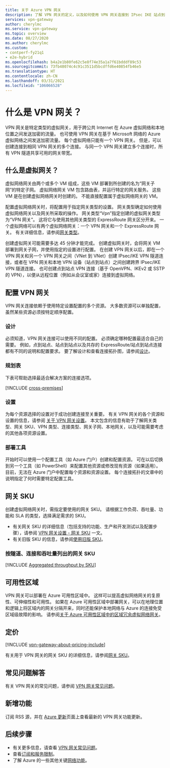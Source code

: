 ```yaml
---
title: 关于 Azure VPN 网关
description: 了解 VPN 网关的定义，以及如何使用 VPN 网关连接到 IPsec IKE 站点到站点、VNet 到 V-VNet 以及点到点 VPN 虚拟网络。
services: vpn-gateway
author: cherylmc
ms.service: vpn-gateway
ms.topic: overview
ms.date: 08/27/2020
ms.author: cherylmc
ms.custom:
- contperf-fy21q1
- e2e-hybrid
ms.openlocfilehash: b4a2e1b80fe62c5e8f74e35a1a7f61bdddf89c53
ms.sourcegitcommit: 73fb48074c4c91c3511d5bcdffd6e40854fb46e5
ms.translationtype: HT
ms.contentlocale: zh-CN
ms.lasthandoff: 03/31/2021
ms.locfileid: "106066528"
---
```

# <a name="what-is-vpn-gateway"></a>什么是 VPN 网关？

VPN 网关是特定类型的虚拟网关，用于跨公共 Internet 在 Azure 虚拟网络和本地位置之间发送加密的流量。 也可使用 VPN 网关在基于 Microsoft 网络的 Azure 虚拟网络之间发送加密流量。 每个虚拟网络只能有一个 VPN 网关。 但是，可以创建连接到相同 VPN 网关的多个连接。 与同一个 VPN 网关建立多个连接时，所有 VPN 隧道共享可用的网关带宽。

## <a name="what-is-a-virtual-network-gateway"></a><a name="whatis"></a>什么是虚拟网关？

虚拟网络网关由两个或多个 VM 组成，这些 VM 部署到所创建的名为“网关子网”的特定子网。 虚拟网络网关 VM 包含路由表，并运行特定的网关服务。 这些 VM 是在创建虚拟网络网关时创建的。 不能直接配置属于虚拟网络网关的 VM。

配置虚拟网络网关时，将配置用于指定网关类型的设置。 网关类型确定如何使用虚拟网络网关以及网关所采取的操作。 网关类型“Vpn”指定创建的虚拟网关类型为“VPN 网关”。 这将它与使用其他网关类型的 ExpressRoute 网关区分开来。 一个虚拟网络可以有两个虚拟网络网关：一个 VPN 网关和一个 ExpressRoute 网关。 有关详细信息，请参阅[网关类型](vpn-gateway-about-vpn-gateway-settings.md#gwtype)。

创建虚拟网关可能需要多达 45 分钟才能完成。 创建虚拟网关时，会将网关 VM 部署到网关子网，并使用指定的设置进行配置。 在创建 VPN 网关以后，即在一个 VPN 网关和另一个 VPN 网关之间（VNet 到 VNet）创建 IPsec/IKE VPN 隧道连接，或者在 VPN 网关和本地 VPN 设备（站点到站点）之间创建跨界 IPsec/IKE VPN 隧道连接。 也可创建点到站点 VPN 连接（基于 OpenVPN、IKEv2 或 SSTP 的 VPN），以便从远程位置（例如从会议室或家）连接到虚拟网络。

## <a name="configuring-a-vpn-gateway"></a><a name="configuring"></a>配置 VPN 网关

VPN 网关连接依赖于使用特定设置配置的多个资源。 大多数资源可以单独配置，虽然某些资源必须按特定顺序配置。

### <a name="design"></a><a name="diagrams"></a>设计

必须知道，VPN 网关连接可以使用不同的配置。 必须确定哪种配置最适合自己的需要。 例如，点到站点、站点到站点以及共存的 ExpressRoute/站点到站点连接都有不同的说明和配置要求。 要了解设计和查看连接拓扑图，请参阅[设计](design.md)。

### <a name="planning-table"></a><a name="planningtable"></a>规划表

下表可帮助选择最适合解决方案的连接选项。

[!INCLUDE [cross-premises](../../includes/vpn-gateway-cross-premises-include.md)]

### <a name="settings"></a><a name="settings"></a>设置

为每个资源选择的设置对于成功创建连接至关重要。 有关 VPN 网关的各个资源和设置的信息，请参阅 [关于 VPN 网关设置](vpn-gateway-about-vpn-gateway-settings.md)。 本文包含的信息有助于了解网关类型、网关 SKU、VPN 类型、连接类型、网关子网、本地网关，以及可能需要考虑的其他各项资源设置。

### <a name="deployment-tools"></a><a name="tools"></a>部署工具

开始时可以使用一个配置工具（如 Azure 门户）创建和配置资源。 可在以后切换到另一个工具（如 PowerShell）来配置其他资源或修改现有资源（如果适用）。 目前，无法在 Azure 门户中配置每个资源和资源设置。 每个连接拓扑的文章中的说明指定了何时需要特定配置工具。

## <a name="gateway-skus"></a><a name="gwsku"></a>网关 SKU

创建虚拟网络网关时，需指定要使用的网关 SKU。 请根据工作负荷、吞吐量、功能和 SLA 的类型，选择满足需求的 SKU。

* 有关网关 SKU 的详细信息（包括支持的功能、生产和开发测试以及配置步骤），请参阅 [VPN 网关设置 - 网关 SKU](vpn-gateway-about-vpn-gateway-settings.md#gwsku) 一文。
* 有关旧版 SKU 的信息，请参阅[使用旧版 SKU](vpn-gateway-about-skus-legacy.md)。

### <a name="gateway-skus-by-tunnel-connection-and-throughput"></a><a name="benchmark"></a>按隧道、连接和吞吐量列出的网关 SKU

[!INCLUDE [Aggregated throughput by SKU](../../includes/vpn-gateway-table-gwtype-aggtput-include.md)]

## <a name="availability-zones"></a><a name="availability"></a>可用性区域

VPN 网关可以部署在 Azure 可用性区域中。 这样可以提高虚拟网络网关的复原性、可伸缩性和可用性。 如果在 Azure 可用性区域中部署网关，可以在地理位置和逻辑上将区域内的网关分隔开来，同时还能保护本地网络与 Azure 的连接免受区域级故障的影响。 请参阅[关于 Azure 可用性区域中的区域冗余虚拟网络网关](about-zone-redundant-vnet-gateways.md)。

## <a name="pricing"></a><a name="pricing"></a>定价

[!INCLUDE [vpn-gateway-about-pricing-include](../../includes/vpn-gateway-about-pricing-include.md)]

有关用于 VPN 网关的网关 SKU 的详细信息，请参阅[网关 SKU](vpn-gateway-about-vpn-gateway-settings.md#gwsku)。

## <a name="faq"></a><a name="faq"></a>常见问题解答

有关 VPN 网关的常见问题，请参阅 [VPN 网关常见问题](vpn-gateway-vpn-faq.md)。

## <a name="whats-new"></a><a name="new"></a>新增功能

订阅 RSS 源，并在 [Azure 更新](https://azure.microsoft.com/updates/?category=networking&query=VPN%20Gateway)页面上查看最新的 VPN 网关功能更新。

## <a name="next-steps"></a>后续步骤

- 有关更多信息，请查看 [VPN 网关常见问题](vpn-gateway-vpn-faq.md)。
- 查看[订阅和服务限制](../azure-resource-manager/management/azure-subscription-service-limits.md#networking-limits)。
- 了解 Azure 的一些其他关键[网络功能](../networking/networking-overview.md)。
